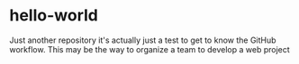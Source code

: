 # hello-world
Just another repository
it's actually just a test to get to know the GitHub workflow.
This may be the way to organize a team to develop a web project
